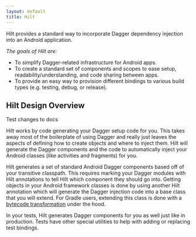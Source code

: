 ```yaml
---
layout: default
title: Hilt
---
```


Hilt provides a standard way to incorporate Dagger
dependency injection into an Android application.

*The goals of Hilt are:*

*   To simplify Dagger-related infrastructure for Android apps.
*   To create a standard set of components and scopes to ease setup,
    readability/understanding, and code sharing between apps.
*   To provide an easy way to provision different bindings to various build
    types (e.g. testing, debug, or release).

## Hilt Design Overview

Test changes to docs

Hilt works by code generating your Dagger setup code for you. This takes away
most of the boilerplate of using Dagger and really just leaves the aspects of
defining how to create objects and where to inject them. Hilt will generate the
Dagger components and the code to automatically inject your Android classes
(like activities and fragments) for you.

Hilt generates a set of standard Android Dagger components based off of your
transitive classpath. This requires marking your Dagger modules with Hilt
annotations to tell Hilt which component they should go into. Getting objects in
your Android framework classes is done by using another Hilt annotation which
will generate the Dagger injection code into a base class that you will extend.
For Gradle users, extending this class is done with a
[bytecode transformation](gradle-setup.md#hilt-gradle-plugin) under the hood.

In your tests, Hilt generates Dagger components for you as well just like in
production. Tests have other special utilities to help with adding or replacing
test bindings.
